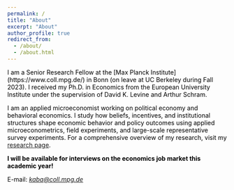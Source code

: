 ```yaml
---
permalink: /
title: "About"
excerpt: "About"
author_profile: true
redirect_from: 
  - /about/
  - /about.html
---
```


<span style="color:Black; font-size: 14px">
I am a Senior Research Fellow at the [Max Planck Institute](https://www.coll.mpg.de/) in Bonn (on leave at UC Berkeley during Fall 2023). I received my Ph.D. in Economics from the European University Institute under the supervision of David K. Levine and Arthur Schram. </span>

<span style="color:Black; font-size: 14px"> I am an applied microeconomist working on political economy and behavioral economics. I study how beliefs, incentives, and institutional structures shape economic behavior and policy outcomes using applied microeconometrics, field experiments, and large-scale representative survey experiments. For a comprehensive overview of my research, visit my [research page](https://mustafakaba.github.io/research/). </span> 

<span style="color:Black; font-size: 14px"> **I will be available for interviews on the economics job market this academic year!**  </span>


<span style="color:Black; font-size: 14px"> E-mail: *kaba@coll.mpg.de* </span>


